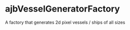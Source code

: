 ajbVesselGeneratorFactory
=========================

A factory that generates 2d pixel vessels / ships of all sizes
